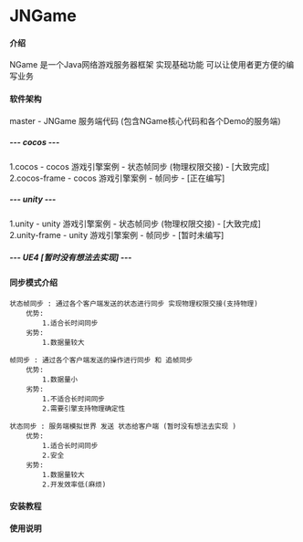 # JNGame

#### 介绍
NGame 是一个Java网络游戏服务器框架 实现基础功能 可以让使用者更方便的编写业务 

#### 软件架构
master - JNGame 服务端代码 (包含NGame核心代码和各个Demo的服务端)

##### --- cocos ---
1.cocos - cocos 游戏引擎案例 - 状态帧同步 (物理权限交接) - [大致完成]  
2.cocos-frame - cocos 游戏引擎案例 - 帧同步 - [正在编写]

##### --- unity ---
1.unity - unity 游戏引擎案例 - 状态帧同步 (物理权限交接) - [大致完成]  
2.unity-frame - unity 游戏引擎案例 - 帧同步 - [暂时未编写]

##### --- UE4 [暂时没有想法去实现] ---

#### 同步模式介绍

    状态帧同步 : 通过各个客户端发送的状态进行同步 实现物理权限交接(支持物理)
        优势:
            1.适合长时间同步
        劣势:
            1.数据量较大

    帧同步 : 通过各个客户端发送的操作进行同步 和 追帧同步
        优势:
            1.数据量小
        劣势:
            1.不适合长时间同步
            2.需要引擎支持物理确定性

    状态同步 : 服务端模拟世界 发送 状态给客户端 (暂时没有想法去实现 )
        优势:
            1.适合长时间同步
            2.安全
        劣势:
            1.数据量较大
            2.开发效率低(麻烦)


#### 安装教程

#### 使用说明
